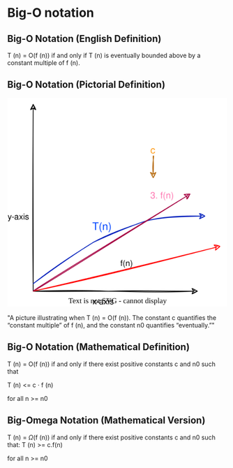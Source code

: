 # Big-O notation

## Big-O Notation (English Definition)

T (n) = O(f (n)) if and only if T (n) is eventually bounded
above by a constant multiple of f (n).

## Big-O Notation (Pictorial Definition)

![big-O](big-o-graph.svg)

"A picture illustrating when T (n) = O(f (n)). The constant c
quantifies the “constant multiple” of f (n), and the constant n0 quantifies
“eventually.”"

## Big-O Notation (Mathematical Definition)

T (n) = O(f (n)) if and only if there exist positive constants
c and n0 such that

T (n) <= c · f (n)

for all n >= n0 

## Big-Omega Notation (Mathematical Version)

T (n) = $\Omega$(f (n)) if and only if there exist positive constants
c and n0 such that:   T (n) >= c.f(n)

for all n >= n0
